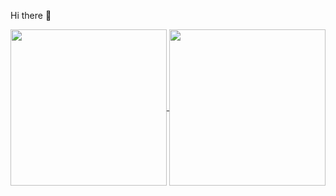 Hi there 👋

<!--
![Anurag's GitHub stats](https://github-readme-stats.vercel.app/api?username=bastosjoaovitor&show_icons=true&theme=radical&rank_icon=github&line_height=35)

[![Top Langs](https://github-readme-stats.vercel.app/api/top-langs/?username=bastosjoaovitor)](https://github.com/anuraghazra/github-readme-stats)
-->

<a href="https://github.com/anuraghazra/github-readme-stats">
  <img height=250 align="center" src="https://github-readme-stats.vercel.app/api?username=bastosjoaovitor&show_icons=true&theme=radical&rank_icon=github&line_height=35" />
</a>
<a href="https://github.com/anuraghazra/convoychat">
  <img height=250 align="center" src="https://github-readme-stats.vercel.app/api/top-langs/?username=bastosjoaovitor&layout=compact" />
</a>
